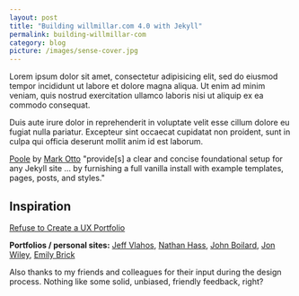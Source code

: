 ```yaml
---
layout: post
title: "Building willmillar.com 4.0 with Jekyll"
permalink: building-willmillar-com
category: blog
picture: /images/sense-cover.jpg
---
```


Lorem ipsum dolor sit amet, consectetur adipisicing elit, sed do eiusmod tempor incididunt ut labore et dolore magna aliqua. Ut enim ad minim veniam, quis nostrud exercitation ullamco laboris nisi ut aliquip ex ea commodo consequat.

<!--more-->

Duis aute irure dolor in reprehenderit in voluptate velit esse cillum dolore eu fugiat nulla pariatur. Excepteur sint occaecat cupidatat non proident, sunt in culpa qui officia deserunt mollit anim id est laborum.

<a title="Poole, The Jekyll Butler" href="http://demo.getpoole.com/">Poole</a> by <a title="Mark Otto (@mdo)" href="https://twitter.com/mdo">Mark Otto</a> "provide[s] a clear and concise foundational setup for any Jekyll site ... by furnishing a full vanilla install with example templates, pages, posts, and styles."

## Inspiration

<a href="https://medium.com/digital-product-design/a44f802fee11">Refuse to Create a UX Portfolio</a>

<strong>Portfolios / personal sites:</strong> [Jeff Vlahos](http://jeffvlahos.com/), [Nathan Hass]("http://nathanhass.com/"), [John Boilard](http://jpboneyard.com/), [Jon Wiley](http://www.jonwiley.com/index.html), [Emily Brick](http://emilybrick.me/)

Also thanks to my friends and colleagues for their input during the design process. Nothing like some solid, unbiased, friendly feedback, right?